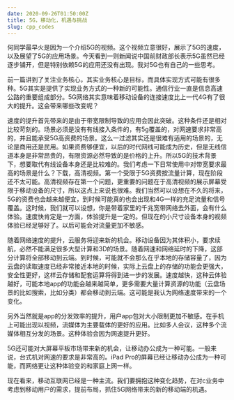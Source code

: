```yaml
---
date: 2020-09-26T01:50:00Z
title: 5G，移动化，机遇与挑战
slug: cpp_codes
---
```


何同学最早火是因为一个介绍5G的视频。这个视频立意很好，展示了5G的速度，以及展望了5G的应用场景。今天看到一则新闻说中国前财政部长表示5G虽然已经逐步铺开，但是特别依赖5G的应用还没有出现。我对5G也有自己的一些思考。


前一篇讲到了关注业务核心，其实业务核心是目标，而具体实现方式可能有很多种。5G其实是提供了实现业务方式的一种新的可能性。通信行业一直是信息高速公路的重要组成部分。5G网络其实意味着移动设备的连接速度比上一代4G有了很大的提升。这会带来哪些改变呢？

<!-- more -->

速度的提升首先带来的是由于带宽限制导致的应用会因此突破。这种条件还是相对比较苛刻的。场景必须是没有有线接入条件的，有5g覆盖的，对网速要求非常高的，并且能承受5G高资费的场景。这么一过滤其实还是很难有适用的场景的，无论是商用还是民用。如果资费够便宜，以后的时代网线可能成为历史，但是无线信道本身是非常昂贵的，有限资源必然导致的是价格的上升。所以5G的技术背景下，想要取代有线设备本身还是比较难的。我们考虑一下日常使用中对带宽要求最高的场景是什么？下载，高清视频。第一个受限于5G资费按流量计算，现在阶段还不太可能。高清视频存在第一个问题，更重要的问题在于高清视频的展示屏幕受限于移动设备的尺寸，所以这点上来说也很难。我们当然可以设想在不久的将来，5G的资费也会越来越便宜，到时候可能真的也会出现和4G一样的充足流量和信号覆盖。这时候，我们就可以设想，你是带着家里的千兆宽带网络去外面，会有什么体验。速度快肯定是一方面，体验提升是一定的。但现在的小尺寸设备本身的视频体验已经足够好了。以后可能会对流量更加不敏感。


随着网络速度的提升，云服务将迎来新的机会。移动设备因为其体积小，要求续航，必然不能满足很多大型计算和3D的场景。随着网速和网络延时的下降，这部分计算将全部移动到云端。到时候，可能就不会那么在乎本地的存储容量了，因为云盘的读取速度已经非常接近本地的时候，实际上云盘上的存储的功能会更强大，安全性更好，这样云存储和配套运算将得到进一步的发展。速度越快，这种云体验越好，可能本地app的功能会越来越简单，更多需要大量计算资源的功能（云盘场景的比如搜索，比如分类）都会移动到云端。这可能是我认为网络速度带来的一个变化。


另外当然就是app的分发效率的提升，用户app包对大小限制更加不敏感。在手机上可能出现以视频，流媒体为主要载体的更好的应用。比如多人会议，这种多个流媒体相互分发的场景。这种体验会因为网速提升更好。


5G还可能对大屏幕平板市场带来新的机会，让移动办公成为一种可能。一般来说，台式机对网速的要求是非常高的。iPad Pro的屏幕已经让移动办公成为一种可能，而网络更让这种体验变的和家庭上网一样。


现在看来，移动互联网已经是一种主流。我们要拥抱这种变化趋势，在对c业务中考虑到移动用户的需求，提前布局，抓住5G网络带来的新的移动端的机遇。
